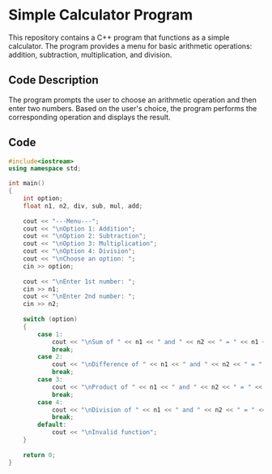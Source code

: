 # Simple Calculator Program

This repository contains a C++ program that functions as a simple calculator. The program provides a menu for basic arithmetic operations: addition, subtraction, multiplication, and division.

## Code Description

The program prompts the user to choose an arithmetic operation and then enter two numbers. Based on the user's choice, the program performs the corresponding operation and displays the result.

## Code

```cpp
#include<iostream>
using namespace std;

int main()
{
    int option;
    float n1, n2, div, sub, mul, add;
    
    cout << "---Menu---";
    cout << "\nOption 1: Addition";
    cout << "\nOption 2: Subtraction";
    cout << "\nOption 3: Multiplication";
    cout << "\nOption 4: Division";
    cout << "\nChoose an option: ";
    cin >> option;
    
    cout << "\nEnter 1st number: ";
    cin >> n1;
    cout << "\nEnter 2nd number: ";
    cin >> n2;
    
    switch (option)
    {
        case 1:
            cout << "\nSum of " << n1 << " and " << n2 << " = " << n1 + n2;
            break;
        case 2:
            cout << "\nDifference of " << n1 << " and " << n2 << " = " << n1 - n2;
            break;
        case 3:
            cout << "\nProduct of " << n1 << " and " << n2 << " = " << n1 * n2;
            break;
        case 4:
            cout << "\nDivision of " << n1 << " and " << n2 << " = " << n1 / n2;
            break;
        default:
            cout << "\nInvalid function";
    }
    
    return 0;
}
